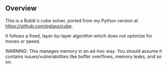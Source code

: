 Overview
--------

This is a Rubik's cube solver, ported from my Python version at https://github.com/pglass/cube.

It follows a fixed, layer-by-layer algorithm which does not optimize for moves or speed.

WARNING: This manages memory in an ad-hoc way. You should assume it contains issues/vulnerabilities like buffer overflows, memory leaks, and so on.
